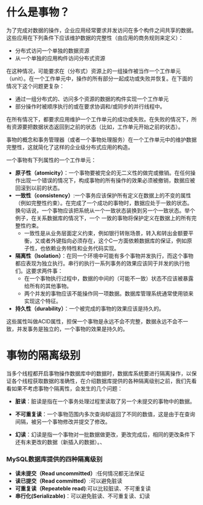 # 什么是事物？

为了完成对数据的操作，企业应用经常要求并发访问在多个构件之间共享的数据。这些应用在下列条件下应该维护数据的完整性（由应用的商务规则来定义）：

- 分布式访问一个单独的数据资源
- 从一个单独的应用构件访问分布式资源

在这种情况，可能要求在（分布式）资源上的一组操作被当作一个工作单元（unit）。在一个工作单元中，操作的所有部分一起成功或失败并恢复。在下面的情况下这个问题更复杂：

- 通过一组分布式的、访问多个资源的数据的构件实现一个工作单元
- 部分操作时被顺序执行的或在要求协调和/或同步的并行线程中。

在所有情况下，都要求应用维护一个工作单元的成功或失败。在失败的情况下，所有资源要把数据状态返回到之前的状态（比如，工作单元开始之前的状态）。

事物的概念和事务管理器（或者一个事物处理服务）在一个工作单元中的维护数据完整性，这就简化了这样的企业级分布式应用的构造。

一个事物有下列属性的一个工作单元：

- **原子性（atomicity）**：一个事物要被完全的无二义性的做完或撤销。在任何操作出现一个错误的情况下，构成事物的所有操作的效果必须被撤销，数据应被回滚到以前的状态。
- **一致性（consistency）**:一个事务应该保护所有定义在数据上的不变的属性（例如完整性约束）。在完成了一个成功的事物时，数据应处于一致的状态。换句话说，一个事物应该把系统从一个一致状态装换到另一个一致状态。举个例子，在关系数据库的情况下，一个 一致的事物将保护定义在数据上的所有完整性约束。
  - 一致性是从业务层面定义约束，例如银行转账场景，转入和转出金额要平衡，又或者外键指向必须存在，这个C一方面依赖数据库的保证，例如原子性，也依赖业务特性和业务代码实现。
- **隔离性（lsolation）**：在同一个环境中可能有多个事物并发执行，而这个事物都应表现为独立执行。串行的执行一系列事务的效果应该同于并发的执行他们。这要求两件事：
  - 在一个事物执行过程中，数据的中间的（可能不一致）状态不应该被暴露给所有的其他事物。
  - 两个并发的事物应该不能操作同一项数据。数据库管理系统通常使用锁来实现这个特征。
- **持久性（durability）**：一个被完成的事物的效果应该是持久的。

这些属性叫做ACID属性，担保一个事物是永远不会不完整，数据永远不会不一致，并发事务是独立的，一个事物的效果是持久的。

# 事物的隔离级别

当多个线程都开启事物操作数据库中的数据时，数据库系统要进行隔离操作，以保证各个线程获取数据的准确性，在介绍数据库提供的各种隔离级别之前，我们先看看如果不考虑事物个隔离性，会发生的几个问题：

- **脏读**：脏读是指在一个事务处理过程里读取了另一个未提交的事物中的数据。
- **不可重复读**：一个事物范围内多次查询却返回了不同的数值，这是由于在查询间隔，被另一个事物修改并提交了修改。

- **幻读**：幻读是指一个事物对一批数据做更改，更改完成后，相同的更改条件下还有未更改的数据（新插入的数据）。、



### MySQL数据库提供的四种隔离级别

- **读未提交（Read  uncommitted）**:任何情况都无法保证
- **读已提交（Read committed）**:可以避免脏读
- **可重复读（Repeateble read)**:可以比较脏读、不可重复读
- **串行化(Serializable)**：可以避免脏读、不可重复读、幻读



